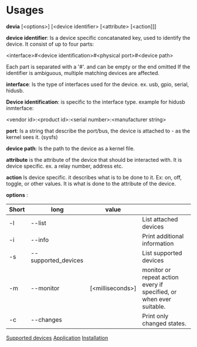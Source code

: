 # Usages

**devia** [\<options>] [\<device identifier> [\<attribute> [\<action]]]

**device identifier**:  Is a device specific concatanated key, used to identify the device. It consist of up to four parts:

\<interface>#\<device identification>#\<physical port>#\<device path>
    
Each part is separated with a '#'. and can be empty or the end omitted
If the identifier is ambiguous, multiple matching devices are affected.

**interface**: Is the type of interfaces used for the device. ex. usb, gpio, serial, hidusb.

**Device identification**: is specific to the interface type. example for hidusb inmterface: 
 
\<vendor id>:\<product id>:\<serial number>:\<manufacturer string>

**port**: Is a string that describe the port/bus, the device is attached to - as the kernel sees it. (sysfs)

**device path**: Is the path to the device as a kernel file.

**attribute**  is the attribute of the device that should be interacted with. It is device specific. ex. a relay number, address etc.

**action**  Is device specific. it describes what is to be done to it. Ex: on, off, toggle, or other values. It is what is done to the attribute of the device.

**options** : 

| Short | long | value |    |
| ----| ------------- |-------------| ----|
|-l | --list | | List attached devices|
|  -i | --info | | Print additional information |
|  -s | --supported_devices | | List supported devices|
|  -m | --monitor | [\<milliseconds>] | monitor or repeat action every <milliseconds> if specified, or when ever suitable. |
|  -c | --changes | | Print only changed states.|



[Supported devices](interface.md)
[Application](application.md)
[Installation](install.md)


 




